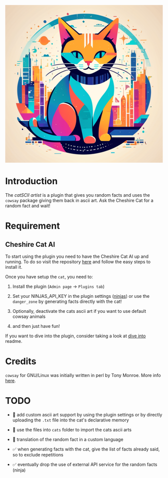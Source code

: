 <p align="center">
  <img src="https://github.com/kodaline/the-catSCII-artist/blob/main/img/the_catscii_artist_logo.png?raw=true" />
</p>

# Introduction

The *catSCII artist* is a plugin that gives you random facts and uses the `cowsay` package giving them back in ascii art.
Ask the Cheshire Cat for a random fact and wait!

# Requirement

## Cheshire Cat AI

To start using the plugin you need to have the Cheshire Cat AI up and running. To do so visit the repository [here](https://github.com/cheshire-cat-ai/core) and follow the easy steps to install it.

Once you have setup the `cat`, you need to:

1. Install the plugin (`Admin page` -> `Plugins tab`)

2. Set your NINJAS_API_KEY in the plugin settings ([ninjas](https://api-ninjas.com)) or use the `danger_zone` by generating facts directly with the cat!

3. Optionally, deactivate the cats ascii art if you want to use default cowsay animals

4. and then just have fun!

If you want to dive into the plugin, consider taking a look at [dive into](dive.md) readme.

# Credits

`cowsay` for GNU/Linux was initially written in perl by Tony Monroe. More info [here](https://en.wikipedia.org/wiki/Cowsay).

# TODO

- 🔲 add custom ascii art support by using the plugin settings or by directly uploading the `.txt` file into the cat's declarative memory

- 🔲 use the files into `cats` folder to import the cats ascii arts

- 🔲 translation of the random fact in a custom language

- ✅ when generating facts with the cat, give the list of facts already said, so to exclude repetitions

- ✅ eventually drop the use of external API service for the random facts (ninja)
